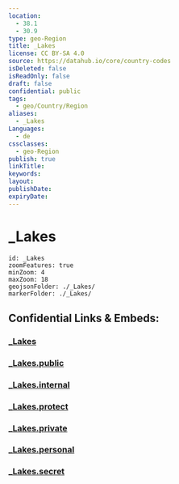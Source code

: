 ```yaml
---
location:
  - 38.1
  - 30.9
type: geo-Region
title: _Lakes
license: CC BY-SA 4.0
source: https://datahub.io/core/country-codes
isDeleted: false
isReadOnly: false
draft: false
confidential: public
tags:
  - geo/Country/Region
aliases:
  - _Lakes
Languages:
  - de
cssclasses:
  - geo-Region
publish: true
linkTitle:
keywords:
layout:
publishDate:
expiryDate:
---
```


# _Lakes

```leaflet
id: _Lakes
zoomFeatures: true 
minZoom: 4 
maxZoom: 18
geojsonFolder: ./_Lakes/
markerFolder: ./_Lakes/
```


## Confidential Links & Embeds: 

### [_Lakes](/_Standards/Earth/Continent/Europe/Europe~East/Turkey/Provinces~Turkey/Isparta/_Lakes.md) 

### [_Lakes.public](/_public/Earth/Continent/Europe/Europe~East/Turkey/Provinces~Turkey/Isparta/_Lakes.public.md) 

### [_Lakes.internal](/_internal/Earth/Continent/Europe/Europe~East/Turkey/Provinces~Turkey/Isparta/_Lakes.internal.md) 

### [_Lakes.protect](/_protect/Earth/Continent/Europe/Europe~East/Turkey/Provinces~Turkey/Isparta/_Lakes.protect.md) 

### [_Lakes.private](/_private/Earth/Continent/Europe/Europe~East/Turkey/Provinces~Turkey/Isparta/_Lakes.private.md) 

### [_Lakes.personal](/_personal/Earth/Continent/Europe/Europe~East/Turkey/Provinces~Turkey/Isparta/_Lakes.personal.md) 

### [_Lakes.secret](/_secret/Earth/Continent/Europe/Europe~East/Turkey/Provinces~Turkey/Isparta/_Lakes.secret.md)


